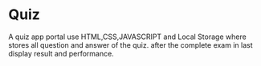 # Quiz
A quiz app portal use HTML,CSS,JAVASCRIPT and Local Storage where stores all question and answer of the quiz.  after the complete exam in last display result and performance. 
